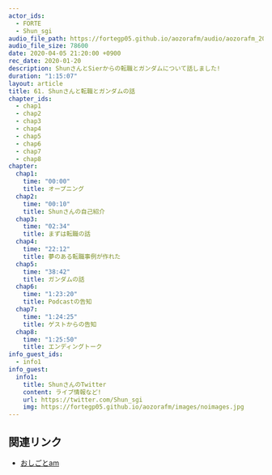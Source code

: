 ```yaml
---
actor_ids:
  - FORTE
  - Shun_sgi
audio_file_path: https://fortegp05.github.io/aozorafm/audio/aozorafm_20200405_01.mp3
audio_file_size: 78600
date: 2020-04-05 21:20:00 +0900
rec_date: 2020-01-20
description: ShunさんとSierからの転職とガンダムについて話しました!
duration: "1:15:07"
layout: article
title: 61. Shunさんと転職とガンダムの話
chapter_ids:
  - chap1
  - chap2
  - chap3
  - chap4
  - chap5
  - chap6
  - chap7
  - chap8
chapter:
  chap1:
    time: "00:00"
    title: オープニング
  chap2:
    time: "00:10"
    title: Shunさんの自己紹介
  chap3:
    time: "02:34"
    title: まずは転職の話
  chap4:
    time: "22:12"
    title: 夢のある転職事例が作れた
  chap5:
    time: "38:42"
    title: ガンダムの話
  chap6:
    time: "1:23:20"
    title: Podcastの告知
  chap7:
    time: "1:24:25"
    title: ゲストからの告知
  chap8:
    time: "1:25:50"
    title: エンディングトーク
info_guest_ids:
  - info1
info_guest:
  info1:
    title: ShunさんのTwitter
    content: ライブ情報など!
    url: https://twitter.com/Shun_sgi
    img: https://fortegp05.github.io/aozorafm/images/noimages.jpg
---
```


## 関連リンク
- [おしごとam](https://www.oshigotoam.com/)
